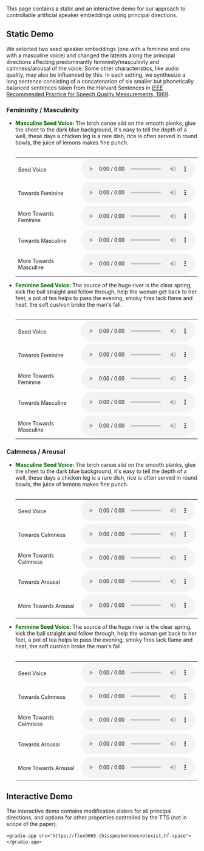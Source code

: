 <img align="center" src="resources/literally_one_white_pixel.png" style="  display: block; margin-left: auto;
margin-right: auto; width: 0%;" />

This page contains a static and an interactive demo for our approach to controllable artificial speaker embeddings using principal directions.  

## Static Demo
We selected two seed speaker embeddings (one with a feminine and one with a masculine voice) and changed the latents along the principal directions affecting predominantly femininity/masculinity and calmness/arousal of the voice. Some other characteristics, like audio quality, may also be influenced by this. In each setting, we synthesize a long sentence consisting of a concatenation of six smaller but phonetically balanced sentences taken from the Harvard Sentences in [IEEE Recommended Practice for Speech Quality Measurements, 1969](https://ieeexplore.ieee.org/document/1162058).

### Femininity / Masculinity
- <div style="color:darkgreen; display:inline; font-weight: bold;" > Masculine Seed Voice: </div><div style="display:inline;"> The birch canoe slid on the smooth planks, glue the sheet to the dark blue background, it's easy to tell the depth of a well, these days a chicken leg is a rare dish, rice is often served in round bowls, the juice of lemons makes fine punch. <br>  <br> </div>

    <table style='width: 100%;'>
        <tr>
            <td>Seed Voice</td><td><audio controls="" ><source src="resources/femininity_masculinity/m_seed.wav" type="audio/wav"></audio></td></tr><tr>
            <td>Towards Feminine</td><td><audio controls="" ><source src="resources/femininity_masculinity/m_more_fem.wav" type="audio/wav"></audio></td></tr><tr>
            <td>More Towards Feminine</td><td><audio controls="" ><source src="resources/femininity_masculinity/m_most_fem.wav" type="audio/wav"></audio></td></tr><tr>
            <td>Towards Masculine</td><td><audio controls="" ><source src="resources/femininity_masculinity/m_more_masc.wav" type="audio/wav"></audio></td></tr><tr>
            <td>More Towards Masculine</td><td><audio controls="" ><source src="resources/femininity_masculinity/m_most_masc.wav" type="audio/wav"></audio></td>
        </tr>
    </table>

- <div style="color:darkgreen; display:inline; font-weight: bold;" > Feminine Seed Voice: </div><div style="display:inline;"> The source of the huge river is the clear spring, kick the ball straight and follow through, help the woman get back to her feet, a pot of tea helps to pass the evening, smoky fires lack flame and heat, the soft cushion broke the man's fall. <br>  <br> </div>

    <table style='width: 100%;'>
        <tr>
            <td>Seed Voice</td><td><audio controls="" ><source src="resources/femininity_masculinity/f_seed.wav" type="audio/wav"></audio></td></tr><tr>
            <td>Towards Feminine</td><td><audio controls="" ><source src="resources/femininity_masculinity/f_more_fem.wav" type="audio/wav"></audio></td></tr><tr>
            <td>More Towards Feminine</td><td><audio controls="" ><source src="resources/femininity_masculinity/f_most_fem.wav" type="audio/wav"></audio></td></tr><tr>
            <td>Towards Masculine</td><td><audio controls="" ><source src="resources/femininity_masculinity/f_more_masc.wav" type="audio/wav"></audio></td></tr><tr>
            <td>More Towards Masculine</td><td><audio controls="" ><source src="resources/femininity_masculinity/f_most_masc.wav" type="audio/wav"></audio></td>
        </tr>
    </table>

### Calmness / Arousal

- <div style="color:darkgreen; display:inline; font-weight: bold;" > Masculine Seed Voice: </div><div style="display:inline;"> The birch canoe slid on the smooth planks, glue the sheet to the dark blue background, it's easy to tell the depth of a well, these days a chicken leg is a rare dish, rice is often served in round bowls, the juice of lemons makes fine punch. <br>  <br> </div>

    <table style='width: 100%;'>
        <tr>
            <td>Seed Voice</td><td><audio controls="" ><source src="resources/calmness_arousal/m_seed.wav" type="audio/wav"></audio></td></tr><tr>
            <td>Towards Calmness</td><td><audio controls="" ><source src="resources/calmness_arousal/m_more_calmness.wav" type="audio/wav"></audio></td></tr><tr>
            <td>More Towards Calmness</td><td><audio controls="" ><source src="resources/calmness_arousal/m_most_calmness.wav" type="audio/wav"></audio></td></tr><tr>
            <td>Towards Arousal</td><td><audio controls="" ><source src="resources/calmness_arousal/m_more_arousal.wav" type="audio/wav"></audio></td></tr><tr>
            <td>More Towards Arousal</td><td><audio controls="" ><source src="resources/calmness_arousal/m_most_arousal.wav" type="audio/wav"></audio></td>
        </tr>
    </table>

- <div style="color:darkgreen; display:inline; font-weight: bold;" > Feminine Seed Voice: </div><div style="display:inline;"> The source of the huge river is the clear spring, kick the ball straight and follow through, help the woman get back to her feet, a pot of tea helps to pass the evening, smoky fires lack flame and heat, the soft cushion broke the man's fall. <br>  <br> </div>

    <table style='width: 100%;'>
        <tr>
            <td>Seed Voice</td><td><audio controls="" ><source src="resources/calmness_arousal/m_seed.wav" type="audio/wav"></audio></td></tr><tr>
            <td>Towards Calmness</td><td><audio controls="" ><source src="resources/calmness_arousal/m_more_calmness.wav" type="audio/wav"></audio></td></tr><tr>
            <td>More Towards Calmness</td><td><audio controls="" ><source src="resources/calmness_arousal/m_most_calmness.wav" type="audio/wav"></audio></td></tr><tr>
            <td>Towards Arousal</td><td><audio controls="" ><source src="resources/calmness_arousal/m_more_arousal.wav" type="audio/wav"></audio></td></tr><tr>
            <td>More Towards Arousal</td><td><audio controls="" ><source src="resources/calmness_arousal/m_most_arousal.wav" type="audio/wav"></audio></td>
        </tr>
    </table>


## Interactive Demo
The interactive demo contains modification sliders for all principal directions, and options for other properties controlled by the TTS (not in scope of the paper).
<html>
    <script
	    type="module"
	    src="https://gradio.s3-us-west-2.amazonaws.com/3.19.1/gradio.js"
    ></script>

    <gradio-app src="https://flux9665-thisspeakerdoesnotexist.hf.space"></gradio-app>

</html>

